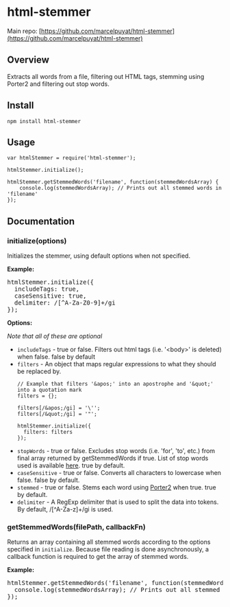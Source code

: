 # html-stemmer #

Main repo: [https://github.com/marcelpuyat/html-stemmer](https://github.com/marcelpuyat/html-stemmer)

## Overview ##

Extracts all words from a file, filtering out HTML tags, stemming using Porter2 and filtering out stop words.  

## Install ##

	npm install html-stemmer

## Usage ##

	var htmlStemmer = require('html-stemmer');

	htmlStemmer.initialize();

	htmlStemmer.getStemmedWords('filename', function(stemmedWordsArray) {
		console.log(stemmedWordsArray); // Prints out all stemmed words in 'filename'
	});

## Documentation ##

### initialize(options)

Initializes the stemmer, using default options when not specified.

__Example:__
<pre>
htmlStemmer.initialize({
  includeTags: true,
  caseSensitive: true,
  delimiter: /[^A-Za-Z0-9]+/gi
});
</pre>
	
__Options:__

*Note that all of these are optional*
* `includeTags` - true or false. Filters out html tags (i.e. '\<body\>' is deleted) when false. false by default
* `filters` - An object that maps regular expressions to what they should be replaced by.
	```
	// Example that filters '&apos;' into an apostrophe and '&quot;' into a quotation mark
	filters = {};
	
	filters[/&apos;/gi] = '\'';
	filters[/&quot;/gi] = '"';
	
	htmlStemmer.initialize({
	  filters: filters
	});
	```
* `stopWords` - true or false. Excludes stop words (i.e. 'for', 'to', etc.) from final array returned by getStemmedWords if true. List of stop words used is available [here](https://github.com/huned/node-stopwords/blob/master/english.js). true by default.
* `caseSensitive` - true or false. Converts all characters to lowercase when false. false by default.
* `stemmed` - true or false. Stems each word using [Porter2](https://www.npmjs.com/package/stem-porter) when true. true by default.
* `delimiter` - A RegExp delimiter that is used to split the data into tokens. By default, /[^A-Za-z]+/gi is used.

### getStemmedWords(filePath, callbackFn)

Returns an array containing all stemmed words according to the options specified in `initialize`. Because file reading is done asynchronously, a callback function is required to get the array of stemmed words.

__Example:__
<pre>
htmlStemmer.getStemmedWords('filename', function(stemmedWordsArray) {
  console.log(stemmedWordsArray); // Prints out all stemmed words in 'filename'
});
</pre>
